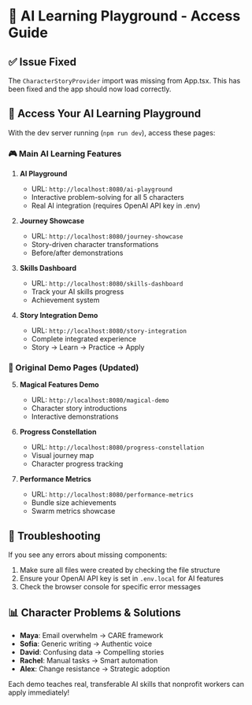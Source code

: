 # 🎯 AI Learning Playground - Access Guide

## ✅ Issue Fixed
The `CharacterStoryProvider` import was missing from App.tsx. This has been fixed and the app should now load correctly.

## 🚀 Access Your AI Learning Playground

With the dev server running (`npm run dev`), access these pages:

### 🎮 Main AI Learning Features

1. **AI Playground** 
   - URL: `http://localhost:8080/ai-playground`
   - Interactive problem-solving for all 5 characters
   - Real AI integration (requires OpenAI API key in .env)

2. **Journey Showcase**
   - URL: `http://localhost:8080/journey-showcase`
   - Story-driven character transformations
   - Before/after demonstrations

3. **Skills Dashboard**
   - URL: `http://localhost:8080/skills-dashboard`
   - Track your AI skills progress
   - Achievement system

4. **Story Integration Demo**
   - URL: `http://localhost:8080/story-integration`
   - Complete integrated experience
   - Story → Learn → Practice → Apply

### 🎨 Original Demo Pages (Updated)

5. **Magical Features Demo**
   - URL: `http://localhost:8080/magical-demo`
   - Character story introductions
   - Interactive demonstrations

6. **Progress Constellation**
   - URL: `http://localhost:8080/progress-constellation`
   - Visual journey map
   - Character progress tracking

7. **Performance Metrics**
   - URL: `http://localhost:8080/performance-metrics`
   - Bundle size achievements
   - Swarm metrics showcase

## 🔧 Troubleshooting

If you see any errors about missing components:
1. Make sure all files were created by checking the file structure
2. Ensure your OpenAI API key is set in `.env.local` for AI features
3. Check the browser console for specific error messages

## 📊 Character Problems & Solutions

- **Maya**: Email overwhelm → CARE framework
- **Sofia**: Generic writing → Authentic voice
- **David**: Confusing data → Compelling stories
- **Rachel**: Manual tasks → Smart automation
- **Alex**: Change resistance → Strategic adoption

Each demo teaches real, transferable AI skills that nonprofit workers can apply immediately!